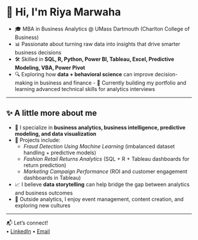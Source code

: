 # 👋 Hi, I'm Riya Marwaha  

- 🎓 MBA in Business Analytics @ UMass Dartmouth (Charlton College of Business)  
- 📊 Passionate about turning raw data into insights that drive smarter business decisions  
- 🛠️ Skilled in **SQL, R, Python, Power BI, Tableau, Excel, Predictive Modeling, VBA, Power Pivot**  
- 🔍 Exploring how **data + behavioral science** can improve decision-making in business and finance - 💼 Currently building my portfolio and learning advanced technical skills for analytics interviews 


---

## ✨ A little more about me  

- 🔎 I specialize in **business analytics, business intelligence, predictive modeling, and data visualization**  
- 📂 Projects include:  
  - *Fraud Detection Using Machine Learning* (imbalanced dataset handling + predictive models)  
  - *Fashion Retail Returns Analytics* (SQL + R + Tableau dashboards for return prediction)  
  - *Marketing Campaign Performance* (ROI and customer engagement dashboards in Tableau)  
- 📈 I believe **data storytelling** can help bridge the gap between analytics and business outcomes  
- 🌱 Outside analytics, I enjoy event management, content creation, and exploring new cultures  

---

📬 Let’s connect!  
• [LinkedIn](https://www.linkedin.com/in/riya-marwaha-9a56a928a) 
• [Email](mailto:riyamarwaha92@gmail.com)
